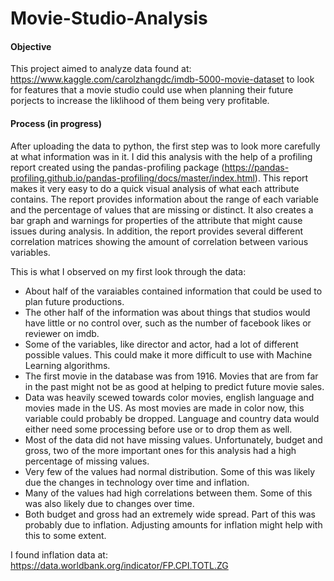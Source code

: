 # Movie-Studio-Analysis

#### Objective
This project aimed to analyze data found at: https://www.kaggle.com/carolzhangdc/imdb-5000-movie-dataset to look for features that a movie studio could use when planning their future porjects to increase the liklihood of them being very profitable.

#### Process (in progress)
After uploading the data to python, the first step was to look more carefully at what information was in it.  I did this analysis with the help of a profiling report created using the pandas-profiling package (https://pandas-profiling.github.io/pandas-profiling/docs/master/index.html). This report makes it very easy to do a quick visual analysis of what each attribute contains.  The report provides information about the range of each variable and the percentage of values that are missing or distinct.  It also creates a bar graph and warnings for properties of the attribute that might cause issues during analysis. In addition, the report provides several different correlation matrices showing the amount of correlation between various variables.

This is what I observed on my first look through the data:

* About half of the varaiables contained information that could be used to plan future productions. 
* The other half of the information was about things that studios would have little or no control over, such as the number of facebook likes or reviewer on imdb.
* Some of the variables, like director and actor, had a lot of different possible values.  This could make it more difficult to use with Machine Learning algorithms.
* The first movie in the database was from 1916.  Movies that are from far in the past might not be as good at helping to predict future movie sales.
* Data was heavily scewed towards color movies, english language and movies made in the US. As most movies are made in color now, this variable could probably be dropped. Language and country data would either need some processing before use or to drop them as well.
* Most of the data did not have missing values. Unfortunately, budget and gross, two of the more important ones for this analysis had a high percentage of missing values.
* Very few of the values had normal distribution.  Some of this was likely due the changes in technology over time and inflation.
* Many of the values had high correlations between them. Some of this was also likely due to changes over time.
* Both budget and gross had an extremely wide spread.  Part of this was probably due to inflation. Adjusting amounts for inflation might help with this to some extent.



I found inflation data at: https://data.worldbank.org/indicator/FP.CPI.TOTL.ZG
